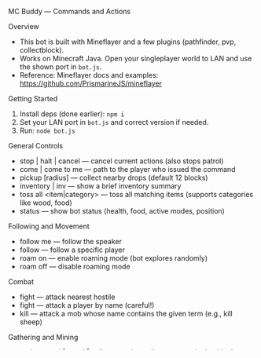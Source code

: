 MC Buddy — Commands and Actions

Overview
- This bot is built with Mineflayer and a few plugins (pathfinder, pvp, collectblock).
- Works on Minecraft Java. Open your singleplayer world to LAN and use the shown port in `bot.js`.
- Reference: Mineflayer docs and examples: https://github.com/PrismarineJS/mineflayer

Getting Started
1) Install deps (done earlier): `npm i`
2) Set your LAN port in `bot.js` and correct version if needed.
3) Run: `node bot.js`

General Controls
- stop | halt | cancel — cancel current actions (also stops patrol)
- come | come to me — path to the player who issued the command
- pickup [radius] — collect nearby drops (default 12 blocks)
- inventory | inv — show a brief inventory summary
- toss all <item|category> — toss all matching items (supports categories like wood, food)
- status — show bot status (health, food, active modes, position)

Following and Movement
- follow me — follow the speaker
- follow <player> — follow a specific player
- roam on — enable roaming mode (bot explores randomly)
- roam off — disable roaming mode

Combat
- fight — attack nearest hostile
- fight <player> — attack a player by name (careful!)
- kill <mob> — attack a mob whose name contains the given term (e.g., kill sheep)

Gathering and Mining
- gather wood | wood | collect wood — collect any nearby log block
- gather <count> <block> — collect until inventory meets <count> (block id, e.g., oak_log)

Give Items
- give me <item> [count] — give items to the speaker; accepts categories (wood, food) and partial names

Survival Mode
- survival on — enable auto‑defend and flee on low health (≤ 4 hearts)
- survival off — disable survival mode
- auto eat on — enable automatic eating when hungry
- auto eat off — disable automatic eating
- eat / eat now — force eat food immediately

Guarding
- guard here [radius] — hold position and auto‑defend within radius (default 10)
- stop guard | guard stop — stop guarding

Waypoints and Patrol
- set home — save current position as home (persisted to state.json)
- go home — path to home
- mark <name> — save a named waypoint (persisted)
- go <name> — path to a named waypoint
- list waypoints | waypoints — list home and all marks
- delete waypoint <name> | del waypoint <name> | unmark <name> — remove a waypoint
- patrol <wp1> <wp2> [wp3 ...] — loop through waypoints (names or home)
- stop patrol — stop patrolling

Chests (Nearest Chest within ~16 blocks)
- deposit [all|<item>|category] — deposit items into nearest chest
- withdraw <item|category> [count] — withdraw from nearest chest

Crafting and Survival
- craft <item> [count] — craft items (auto-places crafting table if needed)
- smelt <item> [count] — smelt items (auto-places furnace if needed)
- sleep — sleep at night (auto-places bed if needed)

Notes
- Item/category resolution: supports exact ids (e.g., oak_log), categories like wood (any *_log or *_planks), food (common foods), and partial matches.
- Waypoints are stored in `state.json` with x, y, z, and dimension.
- Patrol/Guard/Survival run periodic loops; issuing stop or specific stop commands halts them.
- Ensure versions are compatible; set `version` in `bot.js` to a Mineflayer‑supported game version.



